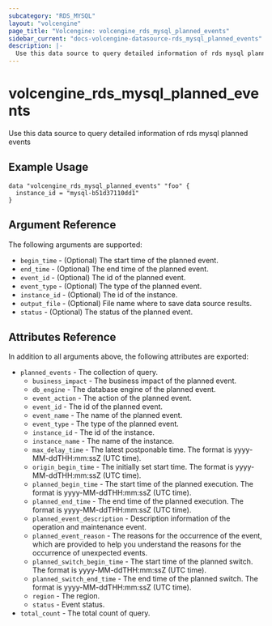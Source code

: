 ```yaml
---
subcategory: "RDS_MYSQL"
layout: "volcengine"
page_title: "Volcengine: volcengine_rds_mysql_planned_events"
sidebar_current: "docs-volcengine-datasource-rds_mysql_planned_events"
description: |-
  Use this data source to query detailed information of rds mysql planned events
---
```

# volcengine_rds_mysql_planned_events
Use this data source to query detailed information of rds mysql planned events
## Example Usage
```hcl
data "volcengine_rds_mysql_planned_events" "foo" {
  instance_id = "mysql-b51d37110dd1"
}
```
## Argument Reference
The following arguments are supported:
* `begin_time` - (Optional) The start time of the planned event.
* `end_time` - (Optional) The end time of the planned event.
* `event_id` - (Optional) The id of the planned event.
* `event_type` - (Optional) The type of the planned event.
* `instance_id` - (Optional) The id of the instance.
* `output_file` - (Optional) File name where to save data source results.
* `status` - (Optional) The status of the planned event.

## Attributes Reference
In addition to all arguments above, the following attributes are exported:
* `planned_events` - The collection of query.
    * `business_impact` - The business impact of the planned event.
    * `db_engine` - The database engine of the planned event.
    * `event_action` - The action of the planned event.
    * `event_id` - The id of the planned event.
    * `event_name` - The name of the planned event.
    * `event_type` - The type of the planned event.
    * `instance_id` - The id of the instance.
    * `instance_name` - The name of the instance.
    * `max_delay_time` - The latest postponable time. The format is yyyy-MM-ddTHH:mm:ssZ (UTC time).
    * `origin_begin_time` - The initially set start time. The format is yyyy-MM-ddTHH:mm:ssZ (UTC time).
    * `planned_begin_time` - The start time of the planned execution. The format is yyyy-MM-ddTHH:mm:ssZ (UTC time).
    * `planned_end_time` - The end time of the planned execution. The format is yyyy-MM-ddTHH:mm:ssZ (UTC time).
    * `planned_event_description` - Description information of the operation and maintenance event.
    * `planned_event_reason` - The reasons for the occurrence of the event, which are provided to help you understand the reasons for the occurrence of unexpected events.
    * `planned_switch_begin_time` - The start time of the planned switch. The format is yyyy-MM-ddTHH:mm:ssZ (UTC time).
    * `planned_switch_end_time` - The end time of the planned switch. The format is yyyy-MM-ddTHH:mm:ssZ (UTC time).
    * `region` - The region.
    * `status` - Event status.
* `total_count` - The total count of query.


